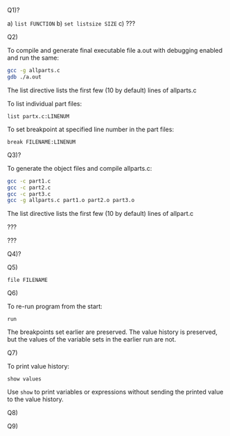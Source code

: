 

Q1)?

a) `list FUNCTION`
b) `set listsize SIZE`
c) ???

Q2) 

To compile and generate final executable file a.out with debugging enabled and run the same:
```bash
gcc -g allparts.c
gdb ./a.out
```
The list directive lists the first few (10 by default) lines of allparts.c

To list individual part files:
```gdb
list partx.c:LINENUM
``` 
To set breakpoint at specified line number in the part files:
```gdb
break FILENAME:LINENUM
```

Q3)?

To generate the object files and compile allparts.c:
```bash
gcc -c part1.c
gcc -c part2.c
gcc -c part3.c
gcc -g allparts.c part1.o part2.o part3.o
```
The list directive lists the first few (10 by default) lines of allpart.c

???

???

Q4)?




Q5) 

```gdb
file FILENAME
```



Q6) 

To re-run program from the start:
```gdb
run
```
The breakpoints set earlier are preserved.
The value history is preserved, but the values of the variable sets in the earlier run are not.


Q7)

To print value history:
```gdb
show values
```
Use `show` to print variables or expressions without sending the printed value to the value history.

Q8)



Q9)
